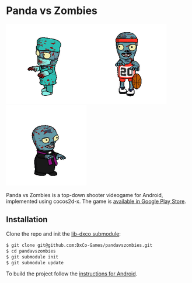 # Panda vs Zombies

![](ciru.gif)![](basquet.gif)![](cura.gif)

Panda vs Zombies is a top-down shooter videogame for Android, implemented using cocos2d-x. The game is [available in Google Play Store](https://play.google.com/store/apps/details?id=com.dxco.pandavszombies).

## Installation

Clone the repo and init the [lib-dxco submodule](https://github.com/DxCo-Games/lib-dxco):

```
$ git clone git@github.com:DxCo-Games/pandavszombies.git
$ cd pandavszombies
$ git submodule init
$ git submodule update
```

To build the project follow the [instructions for Android](https://github.com/DxCo-Games/pandavszombies/blob/dev/proj.android/README.md).
